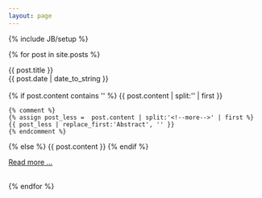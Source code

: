 ```yaml
---
layout: page
---
```

{% include JB/setup %}


{% for post in site.posts %}
  <div class="summary-title"> {{ post.title }} </div>
  <div class="summary-time"> {{ post.date | date_to_string }} </div>
  <br />
  <div class="summary-content">
  {% if post.content contains '<!--more-->' %}
    {{ post.content | split:'<!--more-->' | first }}

    {% comment %}
    {% assign post_less =  post.content | split:'<!--more-->' | first %}
    {{ post_less | replace_first:'Abstract', '' }}
    {% endcomment %}

  {% else %}
    {{ post.content }}
  {% endif %}

  <a href="{{ BASE_PATH }}{{ post.url }}"><span class="read-more">Read more ...</span></a>
  </div>
  
  <br />
{% endfor %}


